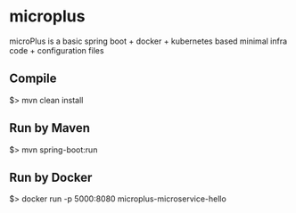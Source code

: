 # microplus
microPlus is a basic spring boot + docker + kubernetes based minimal infra code + configuration files

## Compile
$> mvn clean install

## Run by Maven
$> mvn spring-boot:run

## Run by Docker
$> docker run -p 5000:8080 microplus-microservice-hello


